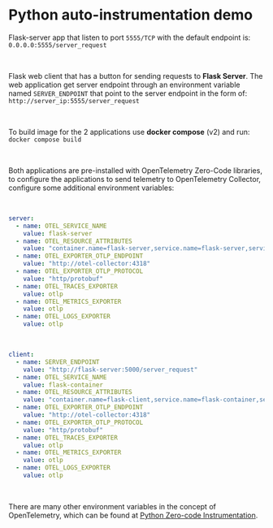 # Python auto-instrumentation demo

Flask-server app that listen to port `5555/TCP` with the default endpoint is: `0.0.0.0:5555/server_request`

<br>

Flask web client that has a button for sending requests to **Flask Server**. The web application get server endpoint through an environment variable named `SERVER_ENDPOINT` that point to the server endpoint in the form of: `http://server_ip:5555/server_request`

<br>

To build image for the 2 applications use **docker compose** (v2) and run: `docker compose build`

<br>

Both applications are pre-installed with OpenTelemetry Zero-Code libraries, to configure the applications to send telemetry to OpenTelemetry Collector, configure some additional environment variables:

<br>

```yaml
server:
  - name: OTEL_SERVICE_NAME
    value: flask-server
  - name: OTEL_RESOURCE_ATTRIBUTES
    value: "container.name=flask-server,service.name=flask-server,service.version=1.0.0"
  - name: OTEL_EXPORTER_OTLP_ENDPOINT
    value: "http://otel-collector:4318"
  - name: OTEL_EXPORTER_OTLP_PROTOCOL
    value: "http/protobuf"
  - name: OTEL_TRACES_EXPORTER
    value: otlp
  - name: OTEL_METRICS_EXPORTER
    value: otlp
  - name: OTEL_LOGS_EXPORTER
    value: otlp
```

<br>

```yaml
client:
  - name: SERVER_ENDPOINT
    value: "http://flask-server:5000/server_request"
  - name: OTEL_SERVICE_NAME
    value: flask-container
  - name: OTEL_RESOURCE_ATTRIBUTES
    value: "container.name=flask-client,service.name=flask-container,service.version=1.0.0"
  - name: OTEL_EXPORTER_OTLP_ENDPOINT
    value: "http://otel-collector:4318"
  - name: OTEL_EXPORTER_OTLP_PROTOCOL
    value: "http/protobuf"
  - name: OTEL_TRACES_EXPORTER
    value: otlp
  - name: OTEL_METRICS_EXPORTER
    value: otlp
  - name: OTEL_LOGS_EXPORTER
    value: otlp
```

<br>

There are many other environment variables in the concept of OpenTelemetry, which can be found at [Python Zero-code Instrumentation](https://opentelemetry.io/docs/zero-code/python/configuration/#environment-variables).
